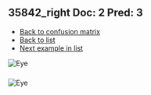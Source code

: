 ## 35842_right Doc: 2 Pred: 3
- [Back to confusion matrix](https://github.com/juliandewit/kaggle_retinopathy/blob/master/matrix.md)
- [Back to list](https://github.com/juliandewit/kaggle_retinopathy/blob/master/lists/23/list.md)
- [Next example in list](https://github.com/juliandewit/kaggle_retinopathy/blob/master/lists/23/35/35867_left.md)

![Eye](https://retinopaty.blob.core.windows.net/size1024/35842_right_2.jpeg)

### 

![Eye]()
